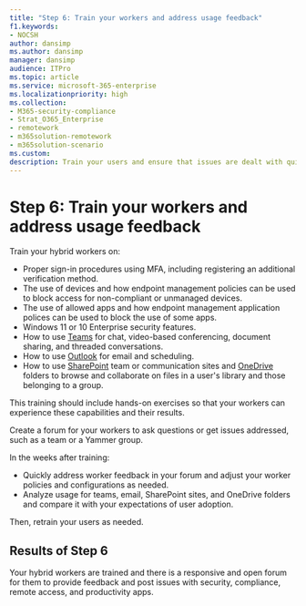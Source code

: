 ```yaml
---
title: "Step 6: Train your workers and address usage feedback"
f1.keywords:
- NOCSH
author: dansimp
ms.author: dansimp
manager: dansimp
audience: ITPro
ms.topic: article
ms.service: microsoft-365-enterprise
ms.localizationpriority: high
ms.collection: 
- M365-security-compliance
- Strat_O365_Enterprise
- remotework
- m365solution-remotework
- m365solution-scenario
ms.custom: 
description: Train your users and ensure that issues are dealt with quickly.
---
```


# Step 6: Train your workers and address usage feedback

Train your hybrid workers on:

- Proper sign-in procedures using MFA, including registering an additional verification method.
- The use of devices and how endpoint management policies can be used to block access for non-compliant or unmanaged devices.
- The use of allowed apps and how endpoint management application polices can be used to block the use of some apps.
- Windows 11 or 10 Enterprise security features.
- How to use [Teams](/microsoftteams/training-microsoft-teams-landing-page) for chat, video-based conferencing, document sharing, and threaded conversations.
- How to use [Outlook](https://support.office.com/article/outlook-training-8a5b816d-9052-4190-a5eb-494512343cca) for email and scheduling.
- How to use [SharePoint](https://support.office.com/article/sharepoint-online-video-training-cb8ef501-84db-4427-ac77-ec2009fb8e23) team or communication sites and [OneDrive](https://support.office.com/article/onedrive-video-training-1f608184-b7e6-43ca-8753-2ff679203132) folders to browse and collaborate on files in a user's library and those belonging to a group.

This training should include hands-on exercises so that your workers can experience these capabilities and their results.

Create a forum for your workers to ask questions or get issues addressed, such as a team or a Yammer group.

In the weeks after training:

- Quickly address worker feedback in your forum and adjust your worker policies and configurations as needed.
- Analyze usage for teams, email, SharePoint sites, and OneDrive folders and compare it with your expectations of user adoption.

Then, retrain your users as needed.

## Results of Step 6

Your hybrid workers are trained and there is a responsive and open forum for them to provide feedback and post issues with security, compliance, remote access, and productivity apps.
